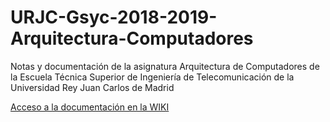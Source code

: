 # URJC-Gsyc-2018-2019-Arquitectura-Computadores
Notas y documentación de la asignatura Arquitectura de Computadores de la Escuela Técnica Superior de Ingeniería de Telecomunicación de la  Universidad Rey Juan Carlos de Madrid 

[Acceso a la documentación en la WIKI](https://github.com/Obijuan/URJC-Gsyc-2018-2019-Arquitectura-Computadores/wiki)

